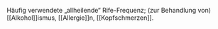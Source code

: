 Häufig verwendete „allheilende“ Rife-Frequenz; (zur Behandlung von) [[Alkohol]]ismus, [[Allergie]]n, [[Kopfschmerzen]].